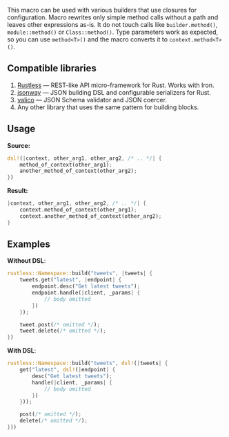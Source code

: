 This macro can be used with various builders that use closures for configuration. Macro rewrites only simple method calls without a path and leaves other expressions as-is. It do not touch calls like `builder.method()`, `module::method()` or `Class::method()`. Type parameters work as expected, so you can use `method<T>()` and the macro converts it to `context.method<T>()`.

## Сompatible libraries

1. [Rustless](https://github.com/rustless/rustless) — REST-like API micro-framework for Rust. Works with Iron.
2. [jsonway](https://github.com/rustless/jsonway) — JSON building DSL and configurable serializers for Rust.
3. [valico](https://github.com/rustless/valico) —  JSON Schema validator and JSON coercer.
4. Any other library that uses the same pattern for building blocks.

## Usage

**Source:**

```rust
dsl!(|context, other_arg1, other_arg2, /* .. */| {
    method_of_context(other_arg1);
    another_method_of_context(other_arg2);
})
```

**Result:**

```rust
|context, other_arg1, other_arg2, /* .. */| {
    context.method_of_context(other_arg1);
    context.another_method_of_context(other_arg2);
}
```

## Examples

**Without DSL**:

```rust
rustless::Namespace::build("tweets", |tweets| {
    tweets.get("latest", |endpoint| {
        endpoint.desc("Get latest tweets");
        endpoint.handle(|client, _params| {
            // body omitted
        })
    });

    tweet.post(/* omitted */);
    tweet.delete(/* omitted */);
})
```

**With DSL**:

```rust
rustless::Namespace::build("tweets", dsl!(|tweets| {
    get("latest", dsl!(|endpoint| {
        desc("Get latest tweets");
        handle(|client, _params| {
            // body omitted
        })
    }));

    post(/* omitted */);
    delete(/* omitted */);
}))
```